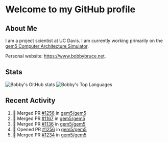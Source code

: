 # Welcome to my GitHub profile

## About Me

I am a project scientist at UC Davis. I am currently working primarily on the [gem5 Computer Architecture Simulator](https://github.com/gem5).

Personal website: <https://www.bobbybruce.net>.

## Stats

![Bobby's GitHub stats](https://github-readme-stats.vercel.app/api?username=bobbyrbruce&show_icons=true&theme=responsive&include_all_commits=true&count_private=true&show=reviews&disable_animations=true)
![Bobby's Top Languages ](https://github-readme-stats.vercel.app/api/top-langs/?username=bobbyrbruce&layout=compact&theme=responsive&count_private=true&langs_count=10&disable_animations=true)

## Recent Activity

<!--START_SECTION:activity-->
1. 🎉 Merged PR [#1256](https://github.com/gem5/gem5/pull/1256) in [gem5/gem5](https://github.com/gem5/gem5)
2. 🎉 Merged PR [#1167](https://github.com/gem5/gem5/pull/1167) in [gem5/gem5](https://github.com/gem5/gem5)
3. 🎉 Merged PR [#1136](https://github.com/gem5/gem5/pull/1136) in [gem5/gem5](https://github.com/gem5/gem5)
4. 💪 Opened PR [#1256](https://github.com/gem5/gem5/pull/1256) in [gem5/gem5](https://github.com/gem5/gem5)
5. 🎉 Merged PR [#1234](https://github.com/gem5/gem5/pull/1234) in [gem5/gem5](https://github.com/gem5/gem5)
<!--END_SECTION:activity-->
